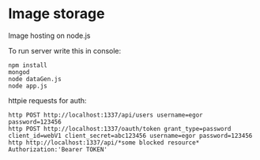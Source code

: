 # Image storage

Image hosting on node.js

To run server write this in console:
```
npm install
mongod
node dataGen.js
node app.js
```

httpie requests for auth:

```
http POST http://localhost:1337/api/users username=egor password=123456
http POST http://localhost:1337/oauth/token grant_type=password client_id=webV1 client_secret=abc123456 username=egor password=123456
http http://localhost:1337/api/*some blocked resource* Authorization:'Bearer TOKEN'
```